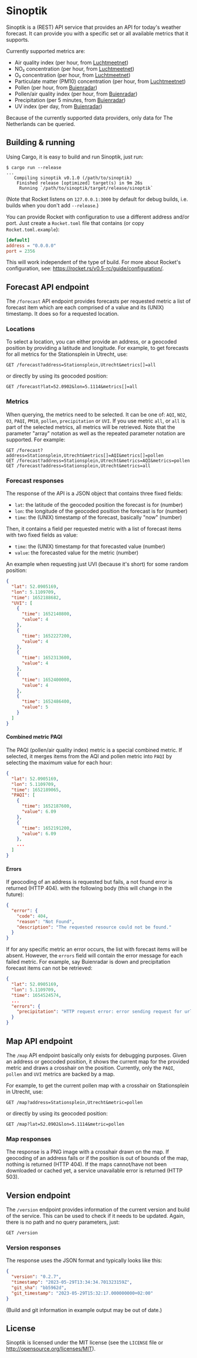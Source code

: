# Sinoptik

Sinoptik is a (REST) API service that provides an API for today's weather
forecast.  It can provide you with a specific set or all available metrics
that it supports.

Currently supported metrics are:

* Air quality index (per hour, from [Luchtmeetnet])
* NO₂ concentration (per hour, from [Luchtmeetnet])
* O₃ concentration (per hour, from [Luchtmeetnet])
* Particulate matter (PM10) concentration (per hour, from [Luchtmeetnet])
* Pollen (per hour, from [Buienradar])
* Pollen/air quality index (per hour, from [Buienradar])
* Precipitation (per 5 minutes, from [Buienradar])
* UV index (per day, from [Buienradar])

[Buienradar]: https://buienradar.nl
[Luchtmeetnet]: https://luchtmeetnet.nl

Because of the currently supported data providers, only data for
The Netherlands can be queried.

## Building & running

Using Cargo, it is easy to build and run Sinoptik, just run:

```shell
$ cargo run --release
...
   Compiling sinoptik v0.1.0 (/path/to/sinoptik)
    Finished release [optimized] target(s) in 9m 26s
     Running `/path/to/sinoptik/target/release/sinoptik`
```

(Note that Rocket listens on `127.0.0.1:3000` by default for debug builds, i.e.
builds when you don't add `--release`.)

You can provide Rocket with configuration to use a different address and/or port.
Just create a `Rocket.toml` file that contains (or copy `Rocket.toml.example`):

```toml
[default]
address = "0.0.0.0"
port = 2356
```

This will work independent of the type of build. For more about Rocket's
configuration, see: <https://rocket.rs/v0.5-rc/guide/configuration/>.

## Forecast API endpoint

The `/forecast` API endpoint provides forecasts per requested metric a list of
forecast item which are each comprised of a value and its (UNIX) timestamp. It
does so for a requested location.

### Locations

To select a location, you can either provide an address, or a geocoded position
by providing a latitude and longitude.
For example, to get forecasts for all metrics for the Stationsplein in Utrecht,
use:

```http
GET /forecast?address=Stationsplein,Utrecht&metrics[]=all
```

or directly by using its geocoded position:

```http
GET /forecast?lat=52.0902&lon=5.1114&metrics[]=all
```

### Metrics

When querying, the metrics need to be selected. It can be one of: `AQI`, `NO2`,
`O3`, `PAQI`, `PM10`, `pollen`, `precipitation` or `UVI`. If you use metric
`all`, or `all` is part of the selected metrics, all metrics will be retrieved.
Note that the parameter "array" notation as well as the repeated parameter
notation are supported. For example:

```http
GET /forecast?address=Stationsplein,Utrecht&metrics[]=AQI&metrics[]=pollen
GET /forecast?address=Stationsplein,Utrecht&metrics=AQI&metrics=pollen
GET /forecast?address=Stationsplein,Utrecht&metrics=all
```

### Forecast responses

The response of the API is a JSON object that contains three fixed fields:

* `lat`: the latitude of the geocoded position the forecast is for (number)
* `lon`: the longitude of the geocoded position the forecast is for (number)
* `time`: the (UNIX) timestamp of the forecast, basically "now" (number)

Then, it contains a field per requested metric with a list of forecast items
with two fixed fields as value:

* `time`: the (UNIX) timestamp for that forecasted value (number)
* `value`: the forecasted value for the metric (number)

An example when requesting just UVI (because it's short) for some random
position:

```json
{
  "lat": 52.0905169,
  "lon": 5.1109709,
  "time": 1652188682,
  "UVI": [
    {
      "time": 1652140800,
      "value": 4
    },
    {
      "time": 1652227200,
      "value": 4
    },
    {
      "time": 1652313600,
      "value": 4
    },
    {
      "time": 1652400000,
      "value": 4
    },
    {
      "time": 1652486400,
      "value": 5
    }
  ]
}
```

#### Combined metric PAQI

The PAQI (pollen/air quality index) metric is a special combined metric.
If selected, it merges items from the AQI and pollen metric into `PAQI` by
selecting the maximum value for each hour:

```json
{
  "lat": 52.0905169,
  "lon": 5.1109709,
  "time": 1652189065,
  "PAQI": [
    {
      "time": 1652187600,
      "value": 6.09
    },
    {
      "time": 1652191200,
      "value": 6.09
    },
    ...
  ]
}
```

#### Errors

If geocoding of an address is requested but fails, a not found error is
returned (HTTP 404). with the following body (this will change in the future):

```json
{
  "error": {
    "code": 404,
    "reason": "Not Found",
    "description": "The requested resource could not be found."
  }
}
```

If for any specific metric an error occurs, the list with forecast items will
be absent. However, the `errors` field will contain the error message for each
failed metric. For example, say Buienradar is down and precipitation forecast
items can not be retrieved:

```json
{
  "lat": 52.0905169,
  "lon": 5.1109709,
  "time": 1654524574,
  ...
  "errors": {
    "precipitation": "HTTP request error: error sending request for url (https://gpsgadget.buienradar.nl/data/raintext?lat=52.09&lon=5.11): error trying to connect: tcp connect error: Connection refused (os error 111)"
  }
}
```

## Map API endpoint

The `/map` API endpoint basically only exists for debugging purposes. Given an
address or geocoded position, it shows the current map for the provided metric
and draws a crosshair on the position.
Currently, only the `PAQI`, `pollen` and `UVI` metrics are backed by a map.

For example, to get the current pollen map with a crosshair on Stationsplein in
Utrecht, use:

```http
GET /map?address=Stationsplein,Utrecht&metric=pollen
```

or directly by using its geocoded position:

```http
GET /map?lat=52.0902&lon=5.1114&metric=pollen
```

### Map responses

The response is a PNG image with a crosshair drawn on the map. If geocoding of
an address fails or if the position is out of bounds of the map, nothing is
returned (HTTP 404). If the maps cannot/have not been downloaded or cached yet,
a service unavailable error is returned (HTTP 503).

## Version endpoint

The `/version` endpoint provides information of the current version and build
of the service.  This can be used to check if it needs to be updated.
Again, there is no path and no query parameters, just:

```http
GET /version
```

### Version responses

The response uses the JSON format and typically looks like this:

```json
{
  "version": "0.2.7",
  "timestamp": "2023-05-29T13:34:34.701323159Z",
  "git_sha": "bb5962d",
  "git_timestamp": "2023-05-29T15:32:17.000000000+02:00"
}
```

(Build and git information in example output may be out of date.)

## License

Sinoptik is licensed under the MIT license (see the `LICENSE` file or
<http://opensource.org/licenses/MIT>).
